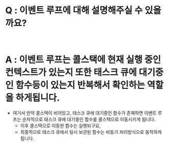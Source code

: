# Q : 이벤트 루프에 대해 설명해주실 수 있을까요?

<br />

# A : 이벤트 루프는 콜스택에 현재 실행 중인 컨텍스트가 있는지 또한 태스크 큐에 대기중인 함수등이 있는지 반복해서 확인하는 역할을 하게됩니다.

- 여기서 만약 콜스택이 비어있고, 태스크 큐에 대기중인 함수가 존재하면 이벤트 루프는 순차적으로 태스크 큐에 대기중인 함수를 콜스택으로 이동시키게 됩니다.
  - 이후 콜스택으로 이동한 함수는 실행되구요,
  - 최종적으로 태스크 큐에서 일시 보관된 함수는 비동기 처리방식으로 동작하게 됩니다.
